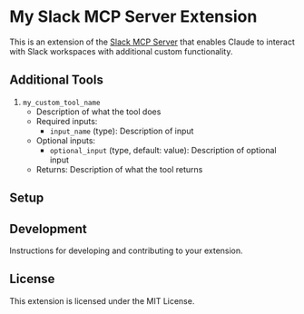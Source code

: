 # My Slack MCP Server Extension

This is an extension of the [Slack MCP Server](https://github.com/modelcontextprotocol/servers/tree/main/src/slack) that enables Claude to interact with Slack workspaces with additional custom functionality.

## Additional Tools

1. `my_custom_tool_name`
   * Description of what the tool does
   * Required inputs:
        * `input_name` (type): Description of input
   * Optional inputs:
        * `optional_input` (type, default: value): Description of optional input
   * Returns: Description of what the tool returns

## Setup

## Development

Instructions for developing and contributing to your extension.

## License

This extension is licensed under the MIT License.
